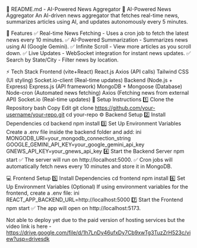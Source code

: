 📌 README.md - AI-Powered News Aggregator
📰 AI-Powered News Aggregator
An AI-driven news aggregator that fetches real-time news, summarizes articles using AI, and updates autonomously every 5 minutes.

🚀 Features
✅ Real-time News Fetching - Uses a cron job to fetch the latest news every 10 minutes.
✅ AI-Powered Summarization - Summarizes news using AI (Google Gemini).
✅ Infinite Scroll - View more articles as you scroll down.
✅ Live Updates - WebSocket integration for instant news updates.
✅ Search by State/City - Filter news by location.

⚡ Tech Stack
Frontend (vite+React)
React.js
Axios (API calls)
Tailwind CSS (UI styling)
Socket.io-client (Real-time updates)
Backend (Node.js + Express)
Express.js (API framework)
MongoDB + Mongoose (Database)
Node-cron (Automated news fetching)
Axios (Fetching news from external API)
Socket.io (Real-time updates)
🔧 Setup Instructions
1️⃣ Clone the Repository
bash
Copy
Edit
git clone https://github.com/your-username/your-repo.git
cd your-repo
⚙️ Backend Setup
2️⃣ Install Dependencies
cd backend
npm install
3️⃣ Set Up Environment Variables
Create a .env file inside the backend folder and add:
ini
MONGODB_URI=your_mongodb_connection_string
GOOGLE_GEMINI_API_KEY=your_google_gemini_api_key
GNEWS_API_KEY=your_gnews_api_key
4️⃣ Start the Backend Server
npm start
✅ The server will run on http://localhost:5000.
✅ Cron jobs will automatically fetch news every 10 minutes and store it in MongoDB.

💻 Frontend Setup
5️⃣ Install Dependencies
cd frontend
npm install
6️⃣ Set Up Environment Variables (Optional)
If using environment variables for the frontend, create a .env file:
ini
REACT_APP_BACKEND_URL=http://localhost:5000
7️⃣ Start the Frontend
npm start
✅ The app will open on http://localhost:5173.

Not able to deploy yet due to the paid version of hosting services but the video link is here - https://drive.google.com/file/d/1h7LnDy46ufxDy7Cb9xwTg3TuzZrH523c/view?usp=drivesdk
